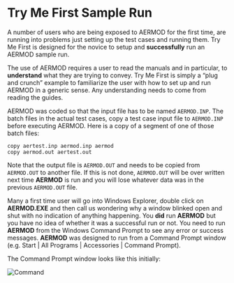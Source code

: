 
# Try Me First Sample Run

A number of users who are being exposed to AERMOD for the first time, are running into problems 
just setting up the test cases and running them. Try Me First is designed for the novice to setup 
and **successfully** run an AERMOD sample run.

The use of AERMOD requires a user to read the manuals and in particular, to **understand** what 
they are trying to convey. Try Me First is simply a “plug and crunch” example to familiarize the 
user with how to set up and run AERMOD in a generic sense. Any understanding needs to come from 
reading the guides.

AERMOD was coded so that the input file has to be named `AERMOD.INP`. The batch files in the 
actual test cases, copy a test case input file to `AERMOD.INP` before executing AERMOD. Here is 
a copy of a segment of one of those batch files:

```terminal
copy aertest.inp aermod.inp aermod
copy aermod.out aertest.out
```

Note that the output file is `AERMOD.OUT` and needs to be copied from `AERMOD.OUT` to another 
file. If this is not done, `AERMOD.OUT` will be over written next time **AERMOD** is run and 
you will lose whatever data was in the previous `AERMOD.OUT` file.

Many a first time user will go into Windows Explorer, double click on **AERMOD.EXE** and then 
call us wondering why a window blinked open and shut with no indication of anything happening. 
You **did** run **AERMOD** but you have no idea of whether it was a successful run or not. You 
need to run **AERMOD** from the Windows Command Prompt to see any error or success messages. 
**AERMOD** was designed to run from a Command Prompt window (e.g. Start | All Programs | 
Accessories | Command Prompt).

The Command Prompt window looks like this initially:

![Command](/img/command1.png?raw=true "Command Promt")
<!--
<img src="/img/command1.png" alt="Command Promt" style="width">
-->

<!--
***********************************************************************************************
-->
